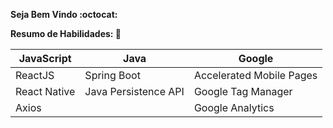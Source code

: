 **Seja Bem Vindo :octocat:**

**Resumo de Habilidades: :hammer:**  

|  JavaScript |  Java | Google|
|---|---|---|
| ReactJS  |  Spring Boot | Accelerated Mobile Pages |
|  React Native |  Java Persistence API | Google Tag Manager
|  Axios |  | Google Analytics
